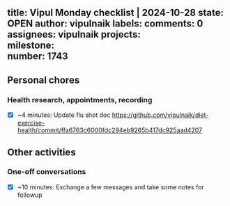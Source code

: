 title:	Vipul Monday checklist | 2024-10-28
state:	OPEN
author:	vipulnaik
labels:	
comments:	0
assignees:	vipulnaik
projects:	
milestone:	
number:	1743
--
## Personal chores

### Health research, appointments, recording

- [x] ~4 minutes: Update flu shot doc https://github.com/vipulnaik/diet-exercise-health/commit/ffa6763c6000fdc294eb9265b417dc925aad4207

## Other activities

### One-off conversations

- [x] ~10 minutes: Exchange a few messages and take some notes for followup
